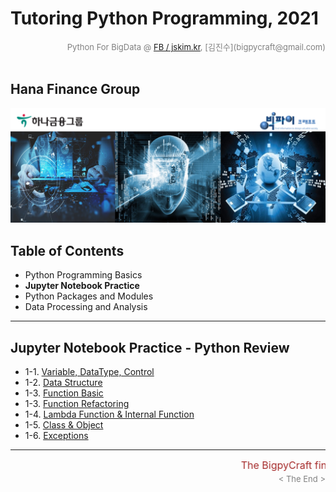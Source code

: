 
# Tutoring Python Programming, 2021

<div align='right'><font size=2 color='gray'>Python For BigData @ <font color='blue'><a href='https://www.facebook.com/jskim.kr'>FB / jskim.kr</a></font>, [김진수](bigpycraft@gmail.com)</font></div>
<br>

## Hana Finance Group

<img src="../images/img_main_front.png">

## Table of Contents
- Python Programming Basics
- <b>Jupyter Notebook Practice</b>
- Python Packages and Modules
- Data Processing and Analysis

<hr>

## Jupyter Notebook Practice - Python Review

- 1-1. [Variable, DataType, Control         ][A1010]
- 1-2. [Data Structure                      ][A1020]
- 1-3. [Function Basic                      ][A1031]
- 1-3. [Function Refactoring                ][A1032]
- 1-4. [Lambda Function & Internal Function ][A1040]
- 1-5. [Class & Object                      ][A1052]
- 1-6. [Exceptions                          ][A1060]

[A1010]:  https://htmlpreview.github.io/?https://github.com/bigpycraft/tutoring-python/blob/master/notebook/html/BPC_A101_Review_DataType.html                      "Go A1010"
[A1020]:  https://htmlpreview.github.io/?https://github.com/bigpycraft/tutoring-python/blob/master/notebook/html/BPC_A102_Review_DataStructure.html                 "Go A1020"
[A1031]:  https://htmlpreview.github.io/?https://github.com/bigpycraft/tutoring-python/blob/master/notebook/html/BPC_A103_Review_Function1_Basic.html               "Go A1031"
[A1032]:  https://htmlpreview.github.io/?https://github.com/bigpycraft/tutoring-python/blob/master/notebook/html/BPC_A103_Review_Function2_Extension.html           "Go A1032"
[A1040]:  https://htmlpreview.github.io/?https://github.com/bigpycraft/tutoring-python/blob/master/notebook/html/BPC_A104_Lambda_Internal_Functiion.html            "Go A1040"
[A1051]:  https://htmlpreview.github.io/?https://github.com/bigpycraft/tutoring-python/blob/master/notebook/html/BPC_A105_Review_Class1_Basic.html                  "Go A1051"
[A1052]:  https://htmlpreview.github.io/?https://github.com/bigpycraft/tutoring-python/blob/master/notebook/html/BPC_A105_Review_Class2_OOP.html                    "Go A1052"
[A1060]:  https://htmlpreview.github.io/?https://github.com/bigpycraft/tutoring-python/blob/master/notebook/html/BPC_A106_Exceptions.html                           "Go A1060"

<hr>
<marquee><font size=3 color='brown'>The BigpyCraft find the information to design valuable society with Technology & Craft.</font></marquee>
<div align='right'><font size=2 color='gray'> &lt; The End &gt; </font></div>

